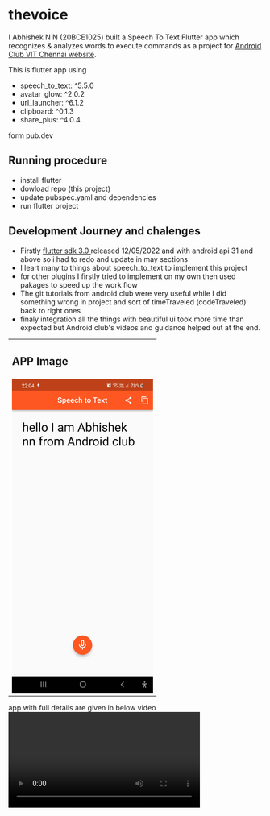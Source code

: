 # thevoice

I Abhishek N N (20BCE1025) built a Speech To Text Flutter app which recognizes & analyzes words to execute commands as a project for <a href="https://androidclubvit.com/">Android Club VIT Chennai website</a>.

This is flutter app 
using 
-  speech_to_text: ^5.5.0
-  avatar_glow: ^2.0.2
-  url_launcher: ^6.1.2
-  clipboard: ^0.1.3
-  share_plus: ^4.0.4

form pub.dev

## Running procedure
- install flutter
- dowload repo (this project)
- update pubspec.yaml and dependencies
- run flutter project

## Development Journey and chalenges
- Firstly <a href="https://docs.flutter.dev/development/tools/sdk/releases">flutter sdk 3.0 </a> released 12/05/2022 and with android api 31 and above so i had to redo and update in may sections
- I leart many to things about speech_to_text to implement this project
- for other plugins I firstly tried to implement on my own then used pakages to speed up the work flow 
- The git tutorials from android club were very useful while I did something wrong in project and sort of timeTraveled (codeTraveled) back to right ones
- finaly integration all the things with beautiful ui took more time than expected but Android club's videos and guidance helped out at the end.
<table>
    <tr>
        <td> <h2>APP Image</h2></td>
    </tr>
    <tr>
        <td><img src="images\1.jpg" width="280" /></td>
    </tr>
</table>

app with full details are given in below video
<video src='video\1.mp4' width=380/>